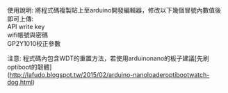 使用說明: 將程式碼複製貼上至arduino開發編輯器，修改以下幾個冒號內數值後即可上傳:<br>
API write key<br>
wifi帳號與密碼<br>
GP2Y1010校正參數<br>

注意: 程式碼內包含WDT的重置方法，若使用arduinonano的板子建議[先刷optiboot的韌體]<br>
(http://lafudo.blogspot.tw/2015/02/arduino-nanoloaderoptibootwatch-dog.html)<br>
